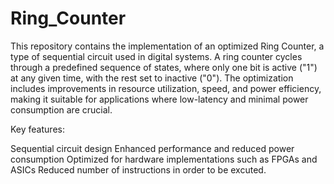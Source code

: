 # Ring_Counter
This repository contains the implementation of an optimized Ring Counter, a type of sequential circuit used in digital systems. A ring counter cycles through a predefined sequence of states, where only one bit is active ("1") at any given time, with the rest set to inactive ("0"). The optimization includes improvements in resource utilization, speed, and power efficiency, making it suitable for applications where low-latency and minimal power consumption are crucial.

Key features:

Sequential circuit design
Enhanced performance and reduced power consumption
Optimized for hardware implementations such as FPGAs and ASICs
Reduced number of instructions in order to be excuted.
